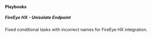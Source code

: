 
#### Playbooks

##### FireEye HX - Unisolate Endpoint

Fixed conditional tasks with incorrect names for FireEye HX integration.
